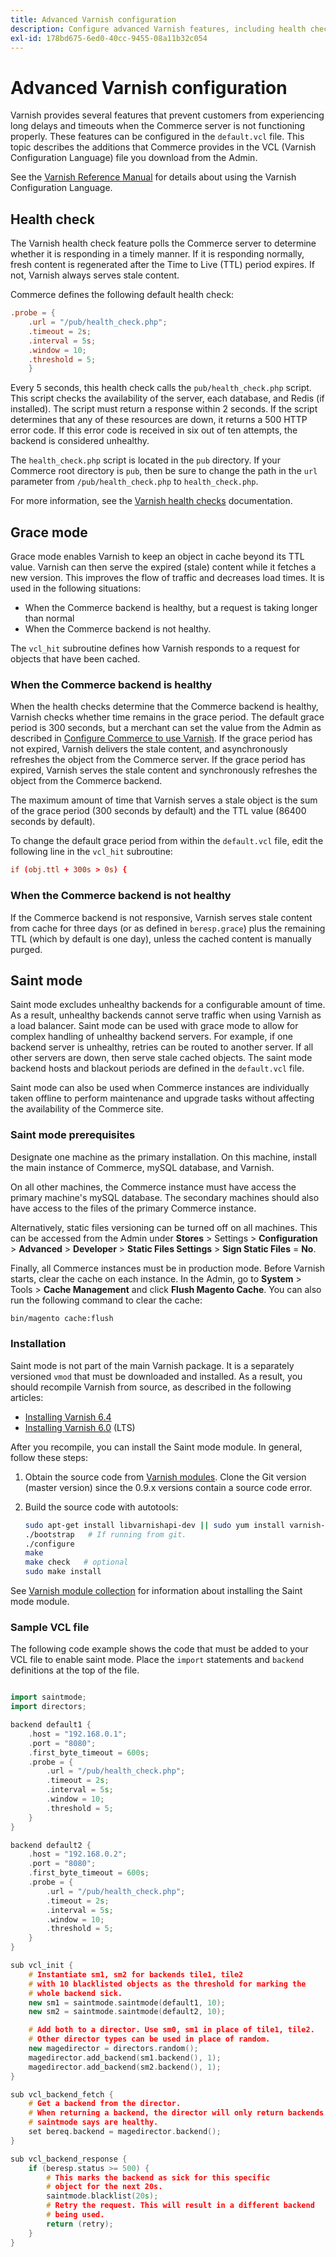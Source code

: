 ```yaml
---
title: Advanced Varnish configuration
description: Configure advanced Varnish features, including health check, grace, and saint modes.
exl-id: 178bd675-6ed0-40cc-9455-08a11b32c054
---
```

# Advanced Varnish configuration

Varnish provides several features that prevent customers from experiencing long delays and timeouts when the Commerce server is not functioning properly. These features can be configured in the `default.vcl` file. This topic describes the additions that Commerce provides in the VCL (Varnish Configuration Language) file you download from the Admin.

See the [Varnish Reference Manual](https://varnish-cache.org/docs/6.3/reference/index.html) for details about using the Varnish Configuration Language.

## Health check

The Varnish health check feature polls the Commerce server to determine whether it is responding in a timely manner. If it is responding normally, fresh content is regenerated after the Time to Live (TTL) period expires. If not, Varnish always serves stale content.

Commerce defines the following default health check:

```conf
.probe = {
    .url = "/pub/health_check.php";
    .timeout = 2s;
    .interval = 5s;
    .window = 10;
    .threshold = 5;
    }
```

Every 5 seconds, this health check calls the `pub/health_check.php` script. This script checks the availability of the server, each database, and Redis (if installed). The script must return a response within 2 seconds. If the script determines that any of these resources are down, it returns a 500 HTTP error code. If this error code is received in six out of ten attempts, the backend is considered unhealthy.

The `health_check.php` script is located in the `pub` directory. If your Commerce root directory is `pub`, then be sure to change the path in the `url` parameter from `/pub/health_check.php` to `health_check.php`.

For more information, see the [Varnish health checks](https://varnish-cache.org/docs/6.3/users-guide/vcl-backends.html?highlight=health%20check#health-checks) documentation.

## Grace mode

Grace mode enables Varnish to keep an object in cache beyond its TTL value. Varnish can then serve the expired (stale) content while it fetches a new version. This improves the flow of traffic and decreases load times. It is used in the following situations:

- When the Commerce backend is healthy, but a request is taking longer than normal
- When the Commerce backend is not healthy.

The `vcl_hit` subroutine defines how Varnish responds to a request for objects that have been cached.

### When the Commerce backend is healthy

When the health checks determine that the Commerce backend is healthy, Varnish checks whether time remains in the grace period. The default grace period is 300 seconds, but a merchant can set the value from the Admin as described in [Configure Commerce to use Varnish](configure-varnish-commerce.md). If the grace period has not expired, Varnish delivers the stale content, and asynchronously refreshes the object from the Commerce server. If the grace period has expired, Varnish serves the stale content and synchronously refreshes the object from the Commerce backend.

The maximum amount of time that Varnish serves a stale object is the sum of the grace period (300 seconds by default) and the TTL value (86400 seconds by default).

To change the default grace period from within the `default.vcl` file, edit the following line in the `vcl_hit` subroutine:

```conf
if (obj.ttl + 300s > 0s) {
```

### When the Commerce backend is not healthy

If the Commerce backend is not responsive, Varnish serves stale content from cache for three days (or as defined in `beresp.grace`) plus the remaining TTL (which by default is one day), unless the cached content is manually purged.

## Saint mode

Saint mode excludes unhealthy backends for a configurable amount of time. As a result, unhealthy backends cannot serve traffic when using Varnish as a load balancer. Saint mode can be used with grace mode to allow for complex handling of unhealthy backend servers. For example, if one backend server is unhealthy, retries can be routed to another server. If all other servers are down, then serve stale cached objects. The saint mode backend hosts and blackout periods are defined in the `default.vcl` file.

Saint mode can also be used when Commerce instances are individually taken offline to perform maintenance and upgrade tasks without affecting the availability of the Commerce site.

### Saint mode prerequisites

Designate one machine as the primary installation. On this machine, install the main instance of Commerce, mySQL database, and Varnish.

On all other machines, the Commerce instance must have access the primary machine's mySQL database. The secondary machines should also have access to the files of the primary Commerce instance.

Alternatively, static files versioning can be turned off on all machines. This can be accessed from the Admin under **Stores** > Settings > **Configuration** > **Advanced** > **Developer** > **Static Files Settings** > **Sign Static Files** = **No**.

Finally, all Commerce instances must be in production mode. Before Varnish starts, clear the cache on each instance. In the Admin, go to **System** > Tools > **Cache Management** and click **Flush Magento Cache**. You can also run the following command to clear the cache:

```bash
bin/magento cache:flush
```

### Installation

Saint mode is not part of the main Varnish package. It is a separately versioned `vmod` that must be downloaded and installed. As a result, you should recompile Varnish from source, as described in the following articles:

- [Installing Varnish 6.4](https://varnish-cache.org/docs/6.4/installation/install.html)
- [Installing Varnish 6.0](https://varnish-cache.org/docs/6.0/installation/install.html) (LTS)

After you recompile, you can install the Saint mode module. In general, follow these steps:

1. Obtain the source code from [Varnish modules](https://github.com/varnish/varnish-modules). Clone the Git version (master version) since the 0.9.x versions contain a source code error.
1. Build the source code with autotools:

    ```bash
    sudo apt-get install libvarnishapi-dev || sudo yum install varnish-libs-devel
    ./bootstrap   # If running from git.
    ./configure
    make
    make check   # optional
    sudo make install
    ```

See [Varnish module collection](https://github.com/varnish/varnish-modules) for information about installing the Saint mode module.

### Sample VCL file

The following code example shows the code that must be added to your VCL file to enable saint mode. Place the `import` statements and `backend` definitions at the top of the file.

```cpp

import saintmode;
import directors;

backend default1 {
    .host = "192.168.0.1";
    .port = "8080";
    .first_byte_timeout = 600s;
    .probe = {
        .url = "/pub/health_check.php";
        .timeout = 2s;
        .interval = 5s;
        .window = 10;
        .threshold = 5;
    }
}

backend default2 {
    .host = "192.168.0.2";
    .port = "8080";
    .first_byte_timeout = 600s;
    .probe = {
        .url = "/pub/health_check.php";
        .timeout = 2s;
        .interval = 5s;
        .window = 10;
        .threshold = 5;
    }
}

sub vcl_init {
    # Instantiate sm1, sm2 for backends tile1, tile2
    # with 10 blacklisted objects as the threshold for marking the
    # whole backend sick.
    new sm1 = saintmode.saintmode(default1, 10);
    new sm2 = saintmode.saintmode(default2, 10);

    # Add both to a director. Use sm0, sm1 in place of tile1, tile2.
    # Other director types can be used in place of random.
    new magedirector = directors.random();
    magedirector.add_backend(sm1.backend(), 1);
    magedirector.add_backend(sm2.backend(), 1);
}

sub vcl_backend_fetch {
    # Get a backend from the director.
    # When returning a backend, the director will only return backends
    # saintmode says are healthy.
    set bereq.backend = magedirector.backend();
}

sub vcl_backend_response {
    if (beresp.status >= 500) {
        # This marks the backend as sick for this specific
        # object for the next 20s.
        saintmode.blacklist(20s);
        # Retry the request. This will result in a different backend
        # being used.
        return (retry);
    }
}
```
